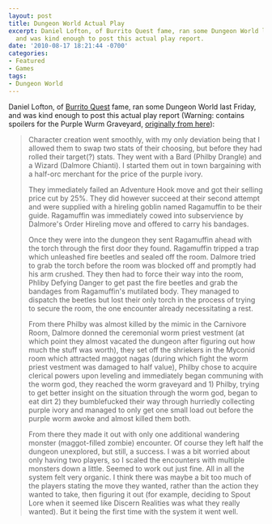 ```yaml
---
layout: post
title: Dungeon World Actual Play
excerpt: Daniel Lofton, of Burrito Quest fame, ran some Dungeon World last Friday,
  and was kind enough to post this actual play report.
date: '2010-08-17 18:21:44 -0700'
categories:
- Featured
- Games
tags:
- Dungeon World
---
```

Daniel Lofton, of <a href="http://burritoquest.blogspot.com/" target="_blank">Burrito Quest</a> fame, ran some Dungeon World last Friday, and was kind enough to post this actual play report (Warning: contains spoilers for the Purple Wurm Graveyard, <a href="http://danohead.livejournal.com/231479.html?#cutid1" target="_blank">originally from here</a>):

> Character creation went smoothly, with my only deviation being that I allowed them to swap two stats of their choosing, but before they had rolled their target(?) stats. They went with a Bard (Philby Drangle) and a Wizard (Dalmore Chianti). I started them out in town bargaining with a half-orc merchant for the price of the purple ivory.
>
> They immediately failed an Adventure Hook move and got their selling price cut by 25%. They did however succeed at their second attempt and were supplied with a hireling goblin named Ragamuffin to be their guide. Ragamuffin was immediately cowed into subservience by Dalmore's Order Hireling move and offered to carry his bandages.
>
> Once they were into the dungeon they sent Ragamuffin ahead with the torch through the first door they found. Ragamuffin tripped a trap which unleashed fire beetles and sealed off the room. Dalmore tried to grab the torch before the room was blocked off and promptly had his arm crushed. They then had to force their way into the room, Phliby Defying Danger to get past the fire beetles and grab the bandages from Ragamuffin's mutilated body. They managed to dispatch the beetles but lost their only torch in the process of trying to secure the room, the one encounter already necessitating a rest.
>
> From there Philby was almost killed by the mimic in the Carnivore Room, Dalmore donned the ceremonial worm priest vestment (at which point they almost vacated the dungeon after figuring out how much the stuff was worth), they set off the shriekers in the Myconid room which attracted maggot nagas (during which fight the worm priest vestment was damaged to half value), Philby chose to acquire clerical powers upon leveling and immediately began communing with the worm god, they reached the worm graveyard and 1) Philby, trying to get better insight on the situation through the worm god, began to eat dirt 2) they bumblefucked their way through hurriedly collecting purple ivory and managed to only get one small load out before the purple worm awoke and almost killed them both.
>
> From there they made it out with only one additional wandering monster (maggot-filled zombie) encounter. Of course they left half the dungeon unexplored, but still, a success. I was a bit worried about only having two players, so I scaled the encounters with multiple monsters down a little. Seemed to work out just fine. All in all the system felt very organic. I think there was maybe a bit too much of the players stating the move they wanted, rather than the action they wanted to take, then figuring it out (for example, deciding to Spout Lore when it seemed like Discern Realities was what they really wanted). But it being the first time with the system it went well.
